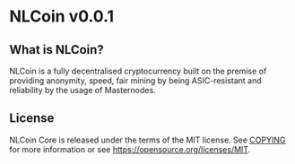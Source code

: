 NLCoin v0.0.1
===============================


What is NLCoin?
----------------

NLCoin is a fully decentralised cryptocurrency built on the premise of providing anonymity, speed, fair mining by being ASIC-resistant and reliability by the usage of Masternodes.


 


License
-------

NLCoin Core is released under the terms of the MIT license. See [COPYING](COPYING) for more
information or see https://opensource.org/licenses/MIT.

